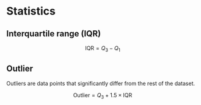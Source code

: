 # Statistics
## Interquartile range (IQR)

$$\text{IQR}=Q_3-Q_1$$

## Outlier
 Outliers are data points that significantly differ from the rest of the dataset.

$$\text{Outlier}=Q_3+1.5\times\text{IQR}$$